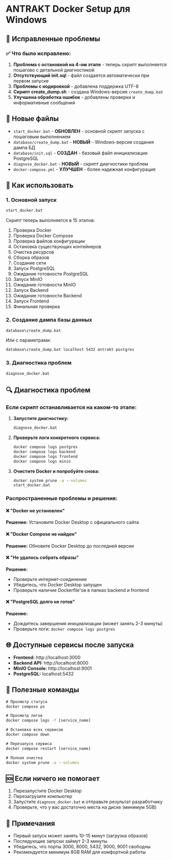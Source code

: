 # ANTRAKT Docker Setup для Windows

## 🔧 Исправленные проблемы

### ✅ Что было исправлено:

1. **Проблема с остановкой на 4-ом этапе** - теперь скрипт выполняется пошагово с детальной диагностикой
2. **Отсутствующий init.sql** - файл создается автоматически при первом запуске
3. **Проблемы с кодировкой** - добавлена поддержка UTF-8
4. **Скрипт create_dump.sh** - создана Windows-версия `create_dump.bat`
5. **Улучшена обработка ошибок** - добавлены проверки и информативные сообщения

## 📁 Новые файлы

- `start_docker.bat` - **ОБНОВЛЕН** - основной скрипт запуска с пошаговым выполнением
- `database/create_dump.bat` - **НОВЫЙ** - Windows-версия создания дампа БД
- `database/init.sql` - **СОЗДАН** - базовый файл инициализации PostgreSQL
- `diagnose_docker.bat` - **НОВЫЙ** - скрипт диагностики проблем
- `docker-compose.yml` - **УЛУЧШЕН** - более надежная конфигурация

## 🚀 Как использовать

### 1. Основной запуск
```cmd
start_docker.bat
```

Скрипт теперь выполняется в 15 этапов:
1. Проверка Docker
2. Проверка Docker Compose  
3. Проверка файлов конфигурации
4. Остановка существующих контейнеров
5. Очистка ресурсов
6. Сборка образов
7. Создание сети
8. Запуск PostgreSQL
9. Ожидание готовности PostgreSQL
10. Запуск MinIO
11. Ожидание готовности MinIO
12. Запуск Backend
13. Ожидание готовности Backend
14. Запуск Frontend
15. Финальная проверка

### 2. Создание дампа базы данных
```cmd
database\create_dump.bat
```

Или с параметрами:
```cmd
database\create_dump.bat localhost 5432 antrakt postgres
```

### 3. Диагностика проблем
```cmd
diagnose_docker.bat
```

## 🔍 Диагностика проблем

### Если скрипт останавливается на каком-то этапе:

1. **Запустите диагностику:**
   ```cmd
   diagnose_docker.bat
   ```

2. **Проверьте логи конкретного сервиса:**
   ```cmd
   docker compose logs postgres
   docker compose logs backend
   docker compose logs frontend
   docker compose logs minio
   ```

3. **Очистите Docker и попробуйте снова:**
   ```cmd
   docker system prune -a --volumes
   start_docker.bat
   ```

### Распространенные проблемы и решения:

#### ❌ "Docker не установлен"
**Решение:** Установите Docker Desktop с официального сайта

#### ❌ "Docker Compose не найден" 
**Решение:** Обновите Docker Desktop до последней версии

#### ❌ "Не удалось собрать образы"
**Решение:** 
- Проверьте интернет-соединение
- Убедитесь, что Docker Desktop запущен
- Проверьте наличие Dockerfile'ов в папках backend и frontend

#### ❌ "PostgreSQL долго не готов"
**Решение:**
- Дождитесь завершения инициализации (может занять 2-3 минуты)
- Проверьте логи: `docker compose logs postgres`

## 🌐 Доступные сервисы после запуска

- **Frontend:** http://localhost:3000
- **Backend API:** http://localhost:8000  
- **MinIO Console:** http://localhost:9001
- **PostgreSQL:** localhost:5432

## 🔧 Полезные команды

```cmd
# Просмотр статуса
docker compose ps

# Просмотр логов
docker compose logs -f [service_name]

# Остановка всех сервисов
docker compose down

# Перезапуск сервиса
docker compose restart [service_name]

# Полная очистка
docker system prune -a --volumes
```

## 🆘 Если ничего не помогает

1. Перезапустите Docker Desktop
2. Перезагрузите компьютер
3. Запустите `diagnose_docker.bat` и отправьте результат разработчику
4. Проверьте, что у вас достаточно места на диске (минимум 5GB)

## 📝 Примечания

- Первый запуск может занять 10-15 минут (загрузка образов)
- Последующие запуски займут 2-3 минуты
- Убедитесь, что порты 3000, 8000, 5432, 9000, 9001 свободны
- Рекомендуется минимум 8GB RAM для комфортной работы